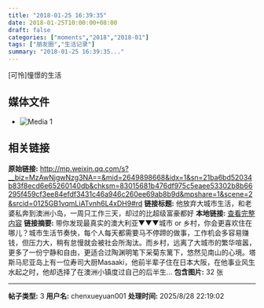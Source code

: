 ```yaml
---
title: "2018-01-25 16:39:35"
date: 2018-01-25T10:00:00+08:00
draft: false
categories: ["moments","2018","2018-01"]
tags: ["朋友圈","生活记录"]
summary: "2018-01-25 16:39:35..."
---
```


[可怜]憧憬的生活

## 媒体文件

- ![Media 1](/Moments/photos/2018-01-25/201801251639350.jpg)

## 相关链接

**原始链接:** http://mp.weixin.qq.com/s?__biz=MzAwNjgwNzg3NA==&mid=2649898668&idx=1&sn=21ba6bd52034b83f8ecd6e65260140db&chksm=83015681b476df975c5eaee53302b8b66295f459cf3ee84efdf3431c46a946c260ee69ab8b9d&mpshare=1&scene=2&srcid=0125GB1vqmLiATvnh6L4xDH9#rd
**链接标题:** 他放弃大城市生活，和老婆私奔到澳洲小岛，一周只工作三天，却过的比超级富豪都好
**本地链接:** [查看完整内容](/link_content/2018/01/2018-01-25/link_content/)
**链接摘要:** 带你发现最真实的澳大利亚▼▼▼城市 or 乡村，你会更喜欢住在哪儿？城市生活节奏快，每个人每天都需要马不停蹄的做事，工作机会多容易赚钱，但压力大，稍有怠慢就会被社会所淘汰。而乡村，远离了大城市的繁华喧嚣，更多了一份宁静和自由，更适合过陶渊明笔下采菊东篱下，悠然见南山的心境。塔斯马尼亚岛上有一位寿司大厨Masaaki，他前半辈子住在日本大阪，在他事业风生水起之时，他却选择了在澳洲小镇度过自己的后半生...
**包含图片:** 32 张

---

**帖子类型:** 3
**用户名:** chenxueyuan001
**处理时间:** 2025/8/28 22:19:02